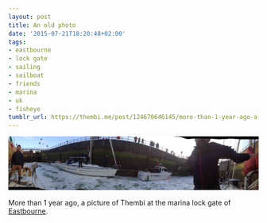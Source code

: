 ```yaml
---
layout: post
title: An old photo
date: '2015-07-21T18:20:48+02:00'
tags:
- eastbourne
- lock gate
- sailing
- sailboat
- friends
- marina
- uk
- fisheye
tumblr_url: https://thembi.me/post/124670646145/more-than-1-year-ago-a-picture-of-thembi-at-the
---
```

 ![](/files/tumblr_nruiqoqfnx1tq106bo1_1280.jpg)  

More than 1 year ago, a picture of Thembi at the marina lock gate of [Eastbourne](https://en.wikipedia.org/wiki/Eastbourne "Eastbourne").

